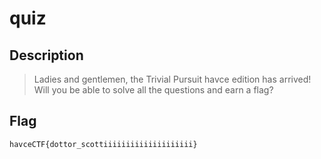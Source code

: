 # quiz
## Description
> Ladies and gentlemen, the Trivial Pursuit havce edition has arrived! 
> Will you be able to solve all the questions and earn a flag?

## Flag
`havceCTF{dottor_scottiiiiiiiiiiiiiiiiiiii}`

